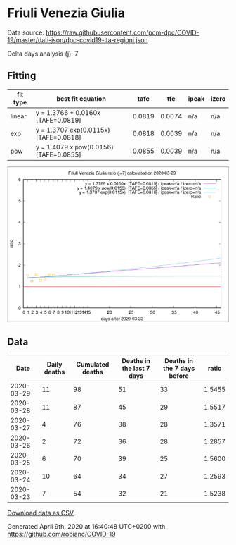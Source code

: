 # Friuli Venezia Giulia

Data source: https://raw.githubusercontent.com/pcm-dpc/COVID-19/master/dati-json/dpc-covid19-ita-regioni.json

Delta days analysis (j): 7

## Fitting 
|fit type|best fit equation|tafe|tfe|ipeak|izero|
|-------|-----|--------|------|---|---|
|linear|y = 1.3766 + 0.0160x  [TAFE=0.0819]|0.0819|0.0074|n/a|n/a|
|exp|y = 1.3707 exp(0.0115x)  [TAFE=0.0818]|0.0818|0.0039|n/a|n/a|
|pow|y = 1.4079 x pow(0.0156)  [TAFE=0.0855]|0.0855|0.0039|n/a|n/a|

![Plot](COVID-19_friuli_venezia_giulia_j7_2020-03-29.png)

## Data
|Date|Daily deaths|Cumulated deaths|Deaths in the last 7 days|Deaths in the 7 days before|ratio|
|----|----------|-----------|-------|--------------------|-----|
|2020-03-29|11|98|51|33|1.5455|
|2020-03-28|11|87|45|29|1.5517|
|2020-03-27|4|76|38|28|1.3571|
|2020-03-26|2|72|36|28|1.2857|
|2020-03-25|6|70|39|25|1.5600|
|2020-03-24|10|64|34|27|1.2593|
|2020-03-23|7|54|32|21|1.5238|

[Download data as CSV](COVID-19_friuli_venezia_giulia_j7_2020-03-29.csv)

Generated April 9th, 2020 at 16:40:48 UTC+0200 with https://github.com/robianc/COVID-19
